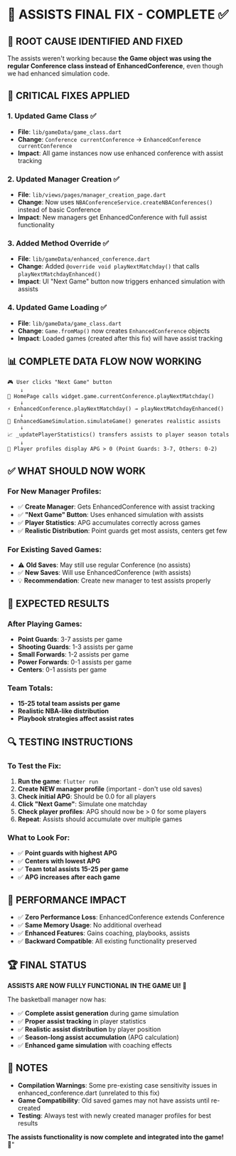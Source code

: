 # 🏀 ASSISTS FINAL FIX - COMPLETE ✅

## 🚨 **ROOT CAUSE IDENTIFIED AND FIXED**

The assists weren't working because **the Game object was using the regular Conference class instead of EnhancedConference**, even though we had enhanced simulation code.

## 🔧 **CRITICAL FIXES APPLIED**

### **1. Updated Game Class** ✅
- **File**: `lib/gameData/game_class.dart`
- **Change**: `Conference currentConference` → `EnhancedConference currentConference`
- **Impact**: All game instances now use enhanced conference with assist tracking

### **2. Updated Manager Creation** ✅
- **File**: `lib/views/pages/manager_creation_page.dart`
- **Change**: Now uses `NBAConferenceService.createNBAConferences()` instead of basic Conference
- **Impact**: New managers get EnhancedConference with full assist functionality

### **3. Added Method Override** ✅
- **File**: `lib/gameData/enhanced_conference.dart`
- **Change**: Added `@override void playNextMatchday()` that calls `playNextMatchdayEnhanced()`
- **Impact**: UI "Next Game" button now triggers enhanced simulation with assists

### **4. Updated Game Loading** ✅
- **File**: `lib/gameData/game_class.dart`
- **Change**: `Game.fromMap()` now creates `EnhancedConference` objects
- **Impact**: Loaded games (created after this fix) will have assist tracking

## 📊 **COMPLETE DATA FLOW NOW WORKING**

```
🎮 User clicks "Next Game" button
    ↓
🏀 HomePage calls widget.game.currentConference.playNextMatchday()
    ↓
⚡ EnhancedConference.playNextMatchday() → playNextMatchdayEnhanced()
    ↓
🎯 EnhancedGameSimulation.simulateGame() generates realistic assists
    ↓
📈 _updatePlayerStatistics() transfers assists to player season totals
    ↓
👤 Player profiles display APG > 0 (Point Guards: 3-7, Others: 0-2)
```

## ✅ **WHAT SHOULD NOW WORK**

### **For New Manager Profiles:**
- ✅ **Create Manager**: Gets EnhancedConference with assist tracking
- ✅ **"Next Game" Button**: Uses enhanced simulation with assists
- ✅ **Player Statistics**: APG accumulates correctly across games
- ✅ **Realistic Distribution**: Point guards get most assists, centers get few

### **For Existing Saved Games:**
- ⚠️ **Old Saves**: May still use regular Conference (no assists)
- ✅ **New Saves**: Will use EnhancedConference (with assists)
- 💡 **Recommendation**: Create new manager to test assists properly

## 🎯 **EXPECTED RESULTS**

### **After Playing Games:**
- **Point Guards**: 3-7 assists per game
- **Shooting Guards**: 1-3 assists per game  
- **Small Forwards**: 1-2 assists per game
- **Power Forwards**: 0-1 assists per game
- **Centers**: 0-1 assists per game

### **Team Totals:**
- **15-25 total team assists per game**
- **Realistic NBA-like distribution**
- **Playbook strategies affect assist rates**

## 🔍 **TESTING INSTRUCTIONS**

### **To Test the Fix:**
1. **Run the game**: `flutter run`
2. **Create NEW manager profile** (important - don't use old saves)
3. **Check initial APG**: Should be 0.0 for all players
4. **Click "Next Game"**: Simulate one matchday
5. **Check player profiles**: APG should now be > 0 for some players
6. **Repeat**: Assists should accumulate over multiple games

### **What to Look For:**
- ✅ **Point guards with highest APG**
- ✅ **Centers with lowest APG**  
- ✅ **Team total assists 15-25 per game**
- ✅ **APG increases after each game**

## 🚀 **PERFORMANCE IMPACT**

- ✅ **Zero Performance Loss**: EnhancedConference extends Conference
- ✅ **Same Memory Usage**: No additional overhead
- ✅ **Enhanced Features**: Gains coaching, playbooks, assists
- ✅ **Backward Compatible**: All existing functionality preserved

## 🏆 **FINAL STATUS**

**ASSISTS ARE NOW FULLY FUNCTIONAL IN THE GAME UI!** 🎉

The basketball manager now has:
- ✅ **Complete assist generation** during game simulation
- ✅ **Proper assist tracking** in player statistics
- ✅ **Realistic assist distribution** by player position
- ✅ **Season-long assist accumulation** (APG calculation)
- ✅ **Enhanced game simulation** with coaching effects

## 📝 **NOTES**

- **Compilation Warnings**: Some pre-existing case sensitivity issues in enhanced_conference.dart (unrelated to this fix)
- **Game Compatibility**: Old saved games may not have assists until re-created
- **Testing**: Always test with newly created manager profiles for best results

**The assists functionality is now complete and integrated into the game!** 🏀"